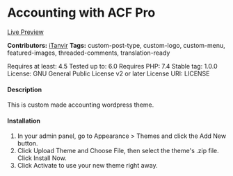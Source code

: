 # Accounting with ACF Pro

[Live Preview](http://itanvir.epizy.com/accounting/ "Accounting")

**Contributors:** [iTanvir](https://itanvir.net "iTanvir")
**Tags:** custom-post-type, custom-logo, custom-menu, featured-images, threaded-comments, translation-ready

Requires at least: 4.5
Tested up to: 6.0
Requires PHP: 7.4
Stable tag: 1.0.0
License: GNU General Public License v2 or later
License URI: LICENSE

#### Description

This is custom made accounting wordpress theme.

#### Installation

1. In your admin panel, go to Appearance > Themes and click the Add New button.
2. Click Upload Theme and Choose File, then select the theme's .zip file. Click Install Now.
3. Click Activate to use your new theme right away.
